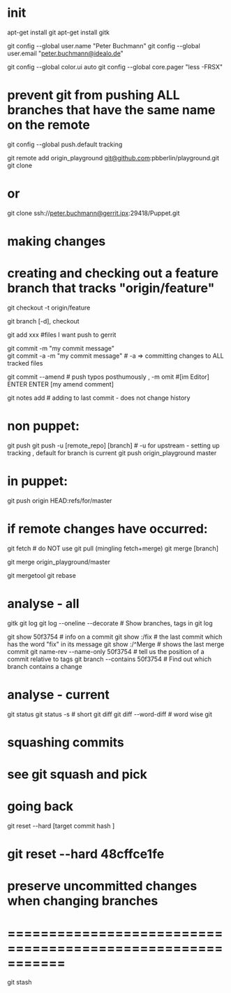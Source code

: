 init
=================================================================================
apt-get install git
apt-get install gitk

git config --global user.name  "Peter Buchmann"
git config --global user.email "peter.buchmann@idealo.de"

git config --global color.ui auto
git config --global core.pager "less -FRSX"


# prevent git from pushing ALL branches that have the same name on the remote
git config --global push.default tracking  


git remote add origin_playground git@github.com:pbberlin/playground.git
git clone

# or
git clone ssh://peter.buchmann@gerrit.ipx:29418/Puppet.git


making changes
===========================================================

# creating and checking out a feature branch that tracks "origin/feature"
git checkout -t origin/feature



git branch [-d], checkout


git add xxx                            #files I want push to gerrit

git commit    -m "my commit message"   
git commit -a -m "my commit message"   # -a => committing changes to ALL tracked files


git commit  --amend			# push typos posthumously , -m omit
#[im Editor]
  <last change ID from http gerrit> ENTER ENTER [my amend comment]

git notes add   # adding to last commit - does not change history



# non puppet: 
git push
git push -u [remote_repo]            [branch]  # -u for upstream - setting up tracking , default for branch is current
git push    origin_playground         master


# in puppet: 
git push    origin        HEAD:refs/for/master

if remote changes have occurred:
===========================================================
git fetch        # do NOT use git pull (mingling fetch+merge)
git merge [branch]

git merge origin_playground/master


git mergetool
git rebase







analyse - all
===========================================================
gitk
git log
git log --oneline --decorate       #  Show branches, tags in git log

git show 50f3754                   #  info on a commit
git show :/fix                     #  the last commit which has the word "fix" in its message
git show :/^Merge                  #  shows the last merge commit
git name-rev --name-only 50f3754   #  tell us the position of a commit relative to tags
git branch   --contains 50f3754    #  Find out which branch contains a change


analyse - current
===========================================================
git status
git status -s                  # short
git diff 
git diff --word-diff           # word wise git



squashing commits
===========================================================
# see git squash and pick


going back
===========================================================
git reset --hard [target commit hash ] 
# git reset --hard 48cffce1fe


# preserve uncommitted changes when changing branches
# ===========================================================
git stash

